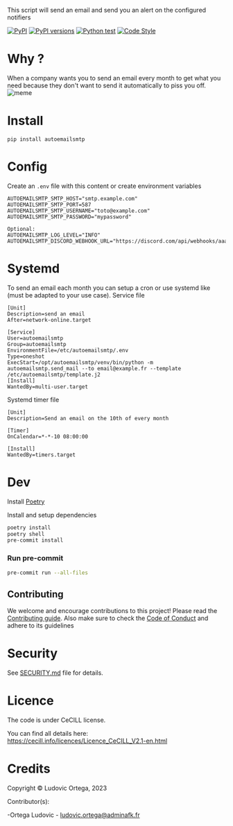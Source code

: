 This script will send an email and send you an alert on the configured notifiers

[![PyPI](https://img.shields.io/pypi/v/autoemailsmtp.svg)](https://pypi.python.org/pypi/autoemailsmtp)
[![PyPI versions](https://img.shields.io/pypi/pyversions/autoemailsmtp.svg)](https://pypi.python.org/pypi/autoemailsmtp)
[![Python test](https://github.com/M0NsTeRRR/autoemailsmtp/actions/workflows/test.yml/badge.svg)](https://github.com/M0NsTeRRR/autoemailsmtp/actions/workflows/test.yml)
[![Code Style](https://img.shields.io/badge/code%20style-black-000000.svg)](https://github.com/ambv/black)

# Why ?
When a company wants you to send an email every month to get what you need because they don't want to send it automatically to piss you off.
![meme](https://media3.giphy.com/media/O1xeZ4AgSaNBS/giphy.gif)


# Install
```
pip install autoemailsmtp
```

# Config
Create an `.env` file with this content or create environment variables
```
AUTOEMAILSMTP_SMTP_HOST="smtp.example.com"
AUTOEMAILSMTP_SMTP_PORT=587
AUTOEMAILSMTP_SMTP_USERNAME="toto@example.com"
AUTOEMAILSMTP_SMTP_PASSWORD="mypassword"

Optional:
AUTOEMAILSMTP_LOG_LEVEL="INFO"
AUTOEMAILSMTP_DISCORD_WEBHOOK_URL="https://discord.com/api/webhooks/aaaaaa/aaaaa"
```

# Systemd
To send an email each month you can setup a cron or use systemd like (must be adapted to your use case).
Service file
```
[Unit]
Description=send an email
After=network-online.target

[Service]
User=autoemailsmtp
Group=autoemailsmtp
EnvironmentFile=/etc/autoemailsmtp/.env
Type=oneshot
ExecStart=/opt/autoemailsmtp/venv/bin/python -m autoemailsmtp.send_mail --to email@example.fr --template /etc/autoemailsmtp/template.j2
[Install]
WantedBy=multi-user.target
```

Systemd timer file
```
[Unit]
Description=Send an email on the 10th of every month

[Timer]
OnCalendar=*-*-10 08:00:00

[Install]
WantedBy=timers.target
```

# Dev
Install [Poetry](https://python-poetry.org/docs/master/#installing-with-the-official-installer)

Install and setup dependencies
```bash
poetry install
poetry shell
pre-commit install
```

### Run pre-commit
```bash
pre-commit run --all-files
```

## Contributing

We welcome and encourage contributions to this project! Please read the [Contributing guide](CONTRIBUTING.md). Also make sure to check the [Code of Conduct](CODE_OF_CONDUCT.md) and adhere to its guidelines

# Security

See [SECURITY.md](SECURITY.md) file for details.

# Licence

The code is under CeCILL license.

You can find all details here: https://cecill.info/licences/Licence_CeCILL_V2.1-en.html

# Credits

Copyright © Ludovic Ortega, 2023

Contributor(s):

-Ortega Ludovic - ludovic.ortega@adminafk.fr
